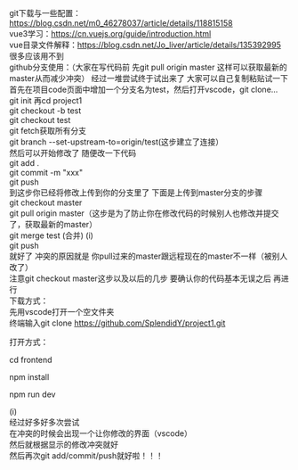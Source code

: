 git下载与一些配置：https://blog.csdn.net/m0_46278037/article/details/118815158  
vue3学习：https://cn.vuejs.org/guide/introduction.html  
vue目录文件解释：https://blog.csdn.net/Jo_liver/article/details/135392995 很多应该用不到  
github分支使用：（大家在写代码前 先git pull origin master 这样可以获取最新的master从而减少冲突）
经过一堆尝试终于试出来了 大家可以自己复制粘贴试一下   
首先在项目code页面中增加一个分支名为test，然后打开vscode，git clone...  
git init  再cd project1  
git checkout -b test  
git checkout test  
git fetch获取所有分支  
git branch --set-upstream-to=origin/test(这步建立了连接）  
然后可以开始修改了  随便改一下代码  
git add .  
git commit -m "xxx"  
git push  
到这步你已经将修改上传到你的分支里了 下面是上传到master分支的步骤  
git checkout master  
git pull origin master（这步是为了防止你在修改代码的时候别人也修改并提交了，获取最新的master）  
git merge test  (合并) (i)  
git push  
就好了 
冲突的原因就是 你pull过来的master跟远程现在的master不一样（被别人改了）  
注意git checkout master这步以及以后的几步 要确认你的代码基本无误之后 再进行  
下载方式：  
先用vscode打开一个空文件夹  
终端输入git clone https://github.com/SplendidY/project1.git  

打开方式：

cd frontend

npm install  
  
npm run dev 
  
(i)  
经过好多好多次尝试  
在冲突的时候会出现一个让你修改的界面（vscode）  
然后就根据显示的修改冲突就好  
然后再次git add/commit/push就好啦！！！  
